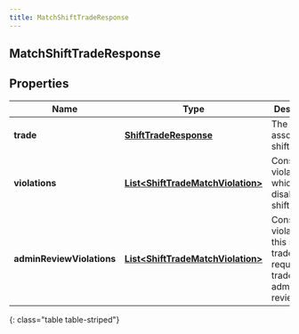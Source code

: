 ```yaml
---
title: MatchShiftTradeResponse
---
```


## MatchShiftTradeResponse

## Properties

| Name                      | Type                                                                                         | Description                                                                               | Notes      |
| ------------------------- | -------------------------------------------------------------------------------------------- | ----------------------------------------------------------------------------------------- | ---------- |
| **trade**                 | <!----><!---->[**ShiftTradeResponse**](ShiftTradeResponse.md)<!---->                         | The associated shift trade                                                                | [optional] |
| **violations**            | <!----><!---->[**List&lt;ShiftTradeMatchViolation&gt;**](ShiftTradeMatchViolation.md)<!----> | Constraint violations which disallow this shift trade                                     | [optional] |
| **adminReviewViolations** | <!----><!---->[**List&lt;ShiftTradeMatchViolation&gt;**](ShiftTradeMatchViolation.md)<!----> | Constraint violations for this shift trade which require shift trade administrator review | [optional] |

{: class="table table-striped"}
